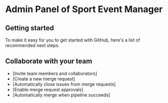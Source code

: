# Admin Panel of Sport Event Manager

## Getting started

To make it easy for you to get started with GitHub, here's a list of recommended next steps.

## Collaborate with your team

-  [Invite team members and collaborators]
-  [Create a new merge request]
-  [Automatically close issues from merge requests]
-  [Enable merge request approvals]
-  [Automatically merge when pipeline succeeds]
